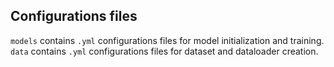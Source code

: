 ## Configurations files

`models` contains `.yml` configurations files for model initialization and training.
`data` contains `.yml` configurations files for dataset and dataloader creation.
